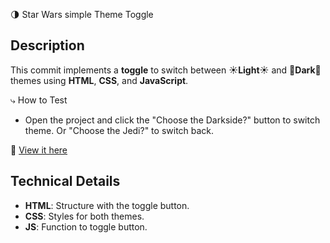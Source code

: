 🌗 Star Wars simple Theme Toggle

## Description
This commit implements a **toggle** to switch between ☀️**Light**☀️ and 🌙**Dark**🌙 themes using **HTML**, **CSS**, and **JavaScript**.

⤷ How to Test
- Open the project and click the "Choose the Darkside?" button to switch theme. Or "Choose the Jedi?" to switch back.

🔗 [View it here](https://hey-nanda.github.io/dark-light-modeToogle/)

## Technical Details
- **HTML**: Structure with the toggle button.
- **CSS**: Styles for both themes.
- **JS**: Function to toggle button.
